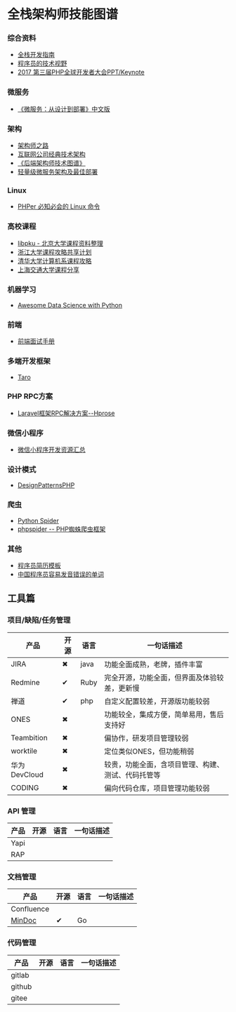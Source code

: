 # 全栈架构师技能图谱

### 综合资料
- [全栈开发指南](https://github.com/frank-lam/fullstack-tutorial)
- [程序员的技术视野](https://github.com/wx-chevalier/Developer-Zero-To-Mastery)
- [2017 第三届PHP全球开发者大会PPT/Keynote](https://github.com/devlinkcn/ppts_for_php2017)

### 微服务
- [《微服务：从设计到部署》中文版](https://github.com/DocsHome/microservices)


### 架构
- [架构师之路](https://www.w3cschool.cn/architectroad/)
- [互联网公司经典技术架构](https://github.com/davideuler/architecture.of.internet-product)
- [《后端架构师技术图谱》](https://github.com/xingshaocheng/architect-awesome)
- [轻量级微服务架构及最佳部署](/微服务/轻量级微服务架构及最佳部署.md)

### Linux
- [PHPer 必知必会的 Linux 命令](https://github.com/Nick233333/phper-linux-gitbook)


### 高校课程
- [libpku - 北京大学课程资料整理](https://github.com/lib-pku/libpku)
- [浙江大学课程攻略共享计划](https://github.com/QSCTech/zju-icicles)
- [清华大学计算机系课程攻略](https://github.com/PKUanonym/REKCARC-TSC-UHT)
- [上海交通大学课程分享](https://github.com/CoolPhilChen/SJTU-Courses/)


### 机器学习
- [Awesome Data Science with Python](https://github.com/r0f1/datascience)

### 前端
- [前端面试手册](https://github.com/yangshun/front-end-interview-handbook/blob/master/Translations/Chinese/README.md)

### 多端开发框架
- [Taro](https://taro.aotu.io/)


### PHP RPC方案
- [Laravel框架RPC解决方案--Hprose](https://www.jianshu.com/p/f028c230174c)

### 微信小程序
- [微信小程序开发资源汇总](https://github.com/justjavac/awesome-wechat-weapp)

### 设计模式
- [DesignPatternsPHP](https://github.com/domnikl/DesignPatternsPHP)

### 爬虫
- [Python Spider](https://github.com/Jack-Cherish/python-spider)
- [phpspider -- PHP蜘蛛爬虫框架](https://github.com/owner888/phpspider)

### 其他
- [程序员简历模板](https://github.com/geekcompany/ResumeSample)
- [中国程序员容易发音错误的单词](https://github.com/shimohq/chinese-programmer-wrong-pronunciation)


## 工具篇
### 项目/缺陷/任务管理

| 产品          | 开源 | 语言 | 一句话描述                                         |
| ------------- | ---- | ---- | -------------------------------------------------- |
| JIRA          | ✖    | java | 功能全面成熟，老牌，插件丰富                       |
| Redmine       | ✔    | Ruby | 完全开源，功能全面，但界面及体验较差，更新慢       |
| 禅道          | ✔    | php  | 自定义配置较差，开源版功能较弱                     |
| ONES          | ✖    |      | 功能较全，集成方便，简单易用，售后支持好           |
| Teambition    | ✖    |      | 偏协作，研发项目管理较弱                           |
| worktile      | ✖    |      | 定位类似ONES，但功能稍弱                           |
| 华为 DevCloud | ✖    |      | 较贵，功能全面，含项目管理、构建、测试、代码托管等 |
| CODING        | ✖    |      | 偏向代码仓库，项目管理功能较弱                     |

### API 管理

| 产品 | 开源 | 语言 | 一句话描述 |
| ---- | ---- | ---- | ---------- |
| Yapi |      |      |            |
| RAP  |      |      |            |

### 文档管理

| 产品                                   | 开源 | 语言 | 一句话描述 |
| -------------------------------------- | ---- | ---- | ---------- |
| Confluence                             |      |      |            |
| [MinDoc](**<https://www.iminho.me/>**) | ✔    | Go   |            |

### 代码管理

| 产品   | 开源 | 语言 | 一句话描述 |
| ------ | ---- | ---- | ---------- |
| gitlab |      |      |            |
| github |      |      |            |
| gitee  |      |      |            |